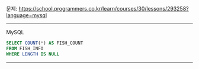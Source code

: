 문제: https://school.programmers.co.kr/learn/courses/30/lessons/293258?language=mysql

---

MySQL

```SQL
SELECT COUNT(*) AS FISH_COUNT
FROM FISH_INFO
WHERE LENGTH IS NULL
```

---
